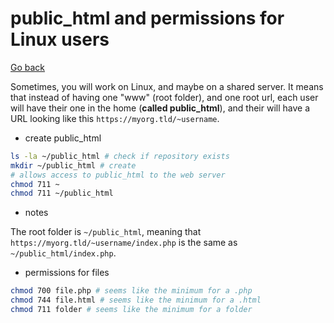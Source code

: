# public_html and permissions for Linux users

[Go back](../index.md#webserver)

Sometimes, you will work on Linux, and maybe on a shared server. It means that instead of having one "www" (root folder), and one root url, each user will have their one in the home (**called public_html**), and their will have a URL looking like this `https://myorg.tld/~username`.

* create public_html

```bash
ls -la ~/public_html # check if repository exists
mkdir ~/public_html # create
# allows access to public_html to the web server
chmod 711 ~
chmod 711 ~/public_html
````

* notes

The root folder is `~/public_html`, meaning that `https://myorg.tld/~username/index.php` is the same as `~/public_html/index.php`.

* permissions for files

```bash
chmod 700 file.php # seems like the minimum for a .php
chmod 744 file.html # seems like the minimum for a .html
chmod 711 folder # seems like the minimum for a folder
```